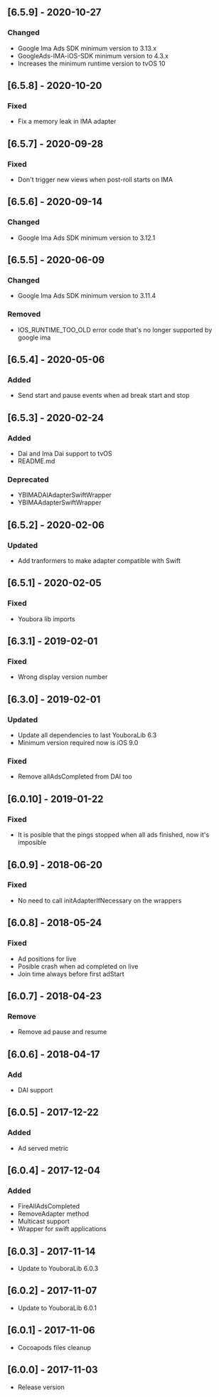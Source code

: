 ## [6.5.9] - 2020-10-27
### Changed
- Google Ima Ads SDK minimum version to 3.13.x
- GoogleAds-IMA-iOS-SDK minimum version to 4.3.x
- Increases the minimum runtime version to tvOS 10 
## [6.5.8] - 2020-10-20
### Fixed
- Fix a memory leak in IMA adapter
## [6.5.7] - 2020-09-28
### Fixed
- Don't trigger new views when post-roll starts on IMA
## [6.5.6] - 2020-09-14
### Changed
- Google Ima Ads SDK minimum version to 3.12.1
## [6.5.5] - 2020-06-09
### Changed
- Google Ima Ads SDK minimum version to 3.11.4
### Removed
- IOS_RUNTIME_TOO_OLD error code that's no longer supported by google ima
## [6.5.4] - 2020-05-06
### Added
- Send start and pause events when ad break start and stop
## [6.5.3] - 2020-02-24
### Added
- Dai and Ima Dai support to tvOS
- README.md
### Deprecated
- YBIMADAIAdapterSwiftWrapper
- YBIMAAdapterSwiftWrapper
## [6.5.2] - 2020-02-06
### Updated
- Add tranformers to make adapter compatible with Swift
## [6.5.1] - 2020-02-05
### Fixed
- Youbora lib imports
## [6.3.1] - 2019-02-01
### Fixed
- Wrong display version number

## [6.3.0] - 2019-02-01
### Updated
- Update all dependencies to last YouboraLib 6.3
- Minimum version required now is iOS 9.0
### Fixed
- Remove allAdsCompleted from DAI too

## [6.0.10] - 2019-01-22
### Fixed
- It is posible that the pings stopped when all ads finished, now it's imposible

## [6.0.9] - 2018-06-20
### Fixed
- No need to call initAdapterIfNecessary on the wrappers

## [6.0.8] - 2018-05-24
### Fixed
- Ad positions for live
- Posible crash when ad completed on live
- Join time always before first adStart

## [6.0.7] - 2018-04-23
### Remove
- Remove ad pause and resume

## [6.0.6] - 2018-04-17
### Add
- DAI support

## [6.0.5] - 2017-12-22
### Added
- Ad served metric

## [6.0.4] - 2017-12-04
### Added
- FireAllAdsCompleted
- RemoveAdapter method
- Multicast support
- Wrapper for swift applications

## [6.0.3] - 2017-11-14
 - Update to YouboraLib 6.0.3
 
## [6.0.2] - 2017-11-07
- Update to YouboraLib 6.0.1
 
## [6.0.1] - 2017-11-06
- Cocoapods files cleanup

## [6.0.0] - 2017-11-03
- Release version
